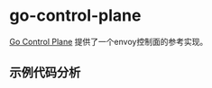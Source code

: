 # go-control-plane

[Go Control Plane](https://github.com/envoyproxy/go-control-plane) 提供了一个envoy控制面的参考实现。

## 示例代码分析

